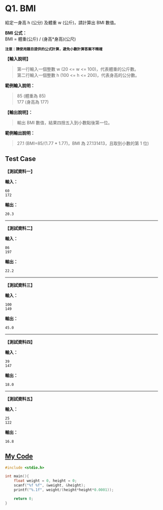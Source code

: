 # Q1. BMI

給定一身高 h (公分) 及體重 w (公斤)，請計算出 BMI 數值。

**BMI 公式：**  
BMI = 體重(公斤) / (身高\*身高)(公尺)

**`注意：請使用題目提供的公式計算，避免小數計算答案不精確`**

**【輸入說明】**

> 第一行輸入一個整數 w (20 <= w <= 100)，代表體重的公斤數。  
> 第二行輸入一個整數 h (100 <= h <= 200)，代表身高的公分數。

**範例輸入說明：**

> 85 (體重為 85)  
> 177 (身高為 177)

**【輸出說明】：**

> 輸出 BMI 數值，結果四捨五入到小數點後第一位。

**範例輸出說明：**

> 27.1 (BMI=85/(1.77 \* 1.77)，BMI 為 27.131413，且取到小數的第 1 位)

## Test Case

**【測試資料一】**

**輸入：**

    60
    172

**輸出：**

    20.3

---

**【測試資料二】**

**輸入：**

    86
    197

**輸出：**

    22.2

---

**【測試資料三】**

**輸入：**

    100
    149

**輸出：**

    45.0

---

**【測試資料四】**

**輸入：**

    39
    147

**輸出：**

    18.0

---

**【測試資料五】**

**輸入：**

    25
    122

**輸出：**

    16.8

## [My Code](./q001.c)

```c
#include <stdio.h>

int main(){
    float weight = 0, height = 0;
    scanf("%f %f", &weight, &height);
    printf("%.1f", weight/(height*height*0.0001));

    return 0;
}
```
